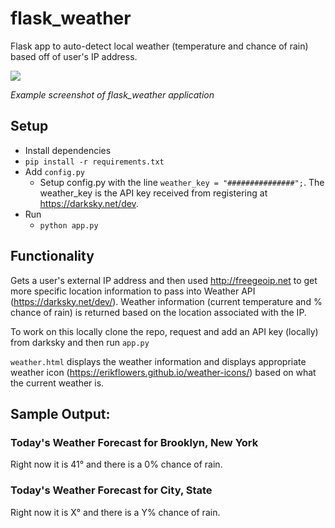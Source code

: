 # flask_weather

Flask app to auto-detect local weather (temperature and chance of rain) based off of user's IP address.

<img src="https://raw.githubusercontent.com/M0nica/flask_weather/master/static/nyc_weather_screenshot.png">

*Example screenshot of flask_weather application*

## Setup

- Install dependencies
 - `pip install -r requirements.txt`
- Add `config.py`
  - Setup config.py with the line `weather_key = "###############";`. The weather_key is the API key received from registering at https://darksky.net/dev.
- Run  
  - `python app.py` 

## Functionality


Gets a user's external IP address and then used http://freegeoip.net to get more specific location information to pass into Weather API (https://darksky.net/dev/). Weather information (current temperature and % chance of rain) is returned based on the location associated with the IP.


To work on this locally clone the repo, request and add an API key (locally) from darksky and then run `app.py`



`weather.html` displays the weather information and displays appropriate weather icon (https://erikflowers.github.io/weather-icons/) based on what the current weather is.

## Sample Output:

### Today's Weather Forecast for Brooklyn, New York
Right now it is 41° and there is a 0% chance of rain.

### Today's Weather Forecast for City, State
Right now it is X° and there is a Y% chance of rain.
